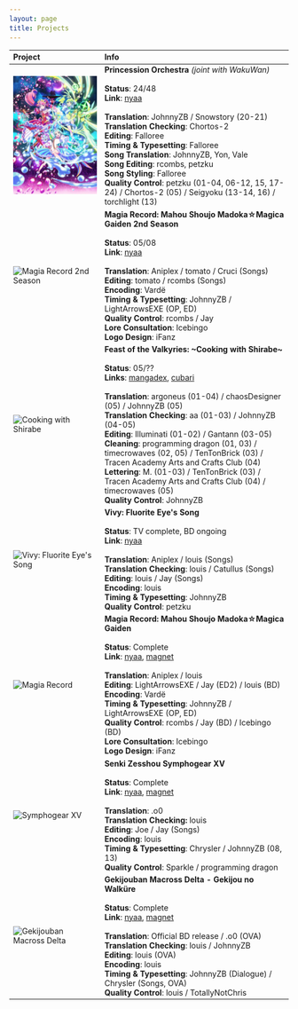 ```yaml
---
layout: page
title: Projects
---
```




| Project | Info |
| :--- | :--- |
| ![Princession Orchestra](/assets/img/princession-orchestra.jpg) | **Princession Orchestra** *(joint with WakuWan)* <br><br> **Status**: 24/48 <br> **Link**: [nyaa](https://nyaa.si/user/Falloree?f=0&c=0_0&q=Princession) <br><br> **Translation**: JohnnyZB / Snowstory (20-21) <br> **Translation Checking**: Chortos-2 <br> **Editing**: Falloree <br> **Timing & Typesetting**: Falloree <br> **Song Translation**: JohnnyZB, Yon, Vale <br> **Song Editing**: rcombs, petzku <br> **Song Styling**: Falloree <br> **Quality Control**: petzku (01-04, 06-12, 15, 17-24) / Chortos-2 (05) / Seigyoku (13-14, 16) / torchlight (13) |
| ![Magia Record 2nd Season](/assets/img/magia-record-s2.jpg) | **Magia Record: Mahou Shoujo Madoka☆Magica Gaiden 2nd Season** <br><br> **Status**: 05/08 <br> **Link**: [nyaa](https://nyaa.si/user/yametetomete?f=0&c=0_0&q=Magia+Record) <br><br> **Translation**: Aniplex / tomato / Cruci (Songs) <br> **Editing**: tomato / rcombs (Songs) <br> **Encoding**: Vardë <br> **Timing & Typesetting**: JohnnyZB / LightArrowsEXE (OP, ED) <br> **Quality Control**: rcombs / Jay <br> **Lore Consultation**: Icebingo <br> **Logo Design**: iFanz |
| ![Cooking with Shirabe](/assets/img/shirabemeshi.jpg) | **Feast of the Valkyries: \~Cooking with Shirabe\~** <br><br> **Status**: 05/?? <br> **Links**: [mangadex](https://mangadex.org/title/9fd23805-7571-4f09-baff-89d059fba8f9/senki-kanshoku-symphogear-shirabemeshi), [cubari](https://cubari.moe/read/gist/CookingWithShirabe/) <br> <br> **Translation**: argoneus (01-04) / chaosDesigner (05) / JohnnyZB (05) <br> **Translation Checking**: aa (01-03) / JohnnyZB (04-05) <br> **Editing**: Illuminati (01-02) / Gantann (03-05) <br> **Cleaning**: programming dragon (01, 03) / timecrowaves (02, 05) / TenTonBrick (03) / Tracen Academy Arts and Crafts Club (04) <br> **Lettering**: M. (01-03) / TenTonBrick (03) / Tracen Academy Arts and Crafts Club (04) / timecrowaves (05) <br> **Quality Control**: JohnnyZB |
| ![Vivy: Fluorite Eye's Song](/assets/img/vivy.jpg) | **Vivy: Fluorite Eye's Song** <br><br> **Status**: TV complete, BD ongoing <br> **Link**: [nyaa](https://nyaa.si/user/yametetomete?f=0&c=0_0&q=Vivy) <br><br> **Translation**: Aniplex / louis (Songs) <br> **Translation Checking**: louis / Catullus (Songs) <br> **Editing**: louis / Jay (Songs) <br> **Encoding**: louis <br> **Timing & Typesetting**: JohnnyZB <br> **Quality Control**: petzku |
| ![Magia Record](/assets/img/magia-record.jpg) | **Magia Record: Mahou Shoujo Madoka☆Magica Gaiden** <br><br> **Status**: Complete <br> **Link**: [nyaa](https://nyaa.si/view/1617057), [magnet](magnet:?xt=urn:btih:85089a24aa4ed64b797b57c820110d1e6639c4e8&dn=%5BYameteTomete%5D%20Magia%20Record%20%28BD%29&tr=http%3A%2F%2Fnyaa.tracker.wf%3A7777%2Fannounce&tr=udp%3A%2F%2Fopen.stealth.si%3A80%2Fannounce&tr=udp%3A%2F%2Ftracker.opentrackr.org%3A1337%2Fannounce&tr=udp%3A%2F%2Fexodus.desync.com%3A6969%2Fannounce&tr=udp%3A%2F%2Ftracker.torrent.eu.org%3A451%2Fannounce) <br><br> **Translation**: Aniplex / louis <br> **Editing**: LightArrowsEXE / Jay (ED2) / louis (BD) <br> **Encoding**: Vardë <br> **Timing & Typesetting**: JohnnyZB / LightArrowsEXE (OP, ED) <br> **Quality Control**: rcombs / Jay (BD) / Icebingo (BD) <br> **Lore Consultation**: Icebingo <br> **Logo Design**: iFanz |
| ![Symphogear XV](/assets/img/symphogear-xv.jpg) | **Senki Zesshou Symphogear XV** <br><br> **Status**: Complete <br> **Link**: [nyaa](https://nyaa.si/view/1332479), [magnet](magnet:?xt=urn:btih:667967bc99cc416592eca4d52e7d2ca616e508ed&dn=%5BYameteTomete%5D%20Senki%20Zesshou%20Symphogear%20XV%20%28BD%201080p%20OPUS%29&tr=http%3A%2F%2Fnyaa.tracker.wf%3A7777%2Fannounce&tr=udp%3A%2F%2Fopen.stealth.si%3A80%2Fannounce&tr=udp%3A%2F%2Ftracker.opentrackr.org%3A1337%2Fannounce&tr=udp%3A%2F%2Fexodus.desync.com%3A6969%2Fannounce&tr=udp%3A%2F%2Ftracker.torrent.eu.org%3A451%2Fannounce) <br><br> **Translation**: .o0 <br> **Translation Checking:** louis <br> **Editing**: Joe / Jay (Songs) <br> **Encoding**: louis <br> **Timing & Typesetting**: Chrysler / JohnnyZB (08, 13) <br> **Quality Control**: Sparkle / programming dragon |
| ![Gekijouban Macross Delta](/assets/img/macross-delta-movie.jpg) | **Gekijouban Macross Delta - Gekijou no Walküre** <br><br> **Status**: Complete <br> **Link**: [nyaa](https://nyaa.si/view/1122499), [magnet](magnet:?xt=urn:btih:0904514ff1e207607a72bf0548359791b08d887b&dn=%5BYameteTomete%5D%20Gekijouban%20Macross%20Delta%20-%20Gekijou%20no%20Walk%C3%BCre%20%281920x1080%20BD%20FLAC%29%20%5B14A82BE8%5D.mkv&tr=http%3A%2F%2Fnyaa.tracker.wf%3A7777%2Fannounce&tr=udp%3A%2F%2Fopen.stealth.si%3A80%2Fannounce&tr=udp%3A%2F%2Ftracker.opentrackr.org%3A1337%2Fannounce&tr=udp%3A%2F%2Fexodus.desync.com%3A6969%2Fannounce&tr=udp%3A%2F%2Ftracker.torrent.eu.org%3A451%2Fannounce) <br><br> **Translation**: Official BD release / .o0 (OVA) <br> **Translation Checking**: louis / JohnnyZB <br> **Editing**: louis (OVA) <br> **Encoding**: louis <br> **Timing & Typesetting**: JohnnyZB (Dialogue) / Chrysler (Songs, OVA) <br> **Quality Control**: louis / TotallyNotChris |
